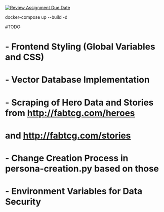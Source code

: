 [![Review Assignment Due Date](https://classroom.github.com/assets/deadline-readme-button-24ddc0f5d75046c5622901739e7c5dd533143b0c8e959d652212380cedb1ea36.svg)](https://classroom.github.com/a/cVeImKGm)

docker-compose up --build -d

#TODO:  
#       - Frontend Styling (Global Variables and CSS)
#       - Vector Database Implementation
#       - Scraping of Hero Data and Stories from http://fabtcg.com/heroes
#       and http://fabtcg.com/stories
#       - Change Creation Process in persona-creation.py based on those
#       - Environment Variables for Data Security
